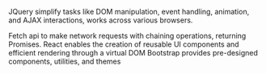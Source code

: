 JQuery simplify tasks like DOM manipulation, event handling, animation, and AJAX interactions, works across various browsers.

Fetch api to make network requests with chaining operations, returning Promises.
React enables the creation of reusable UI components and efficient rendering through a virtual DOM
Bootstrap provides pre-designed components, utilities, and themes
